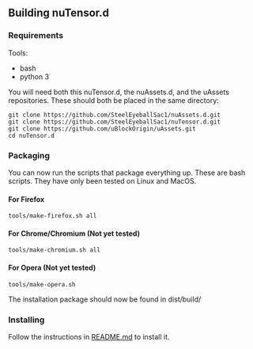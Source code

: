 ## Building nuTensor.d

### Requirements

Tools:
* bash
* python 3

You will need both this nuTensor.d, the nuAssets.d, and the uAssets repositories. These should both be placed in the same directory:
```
git clone https://github.com/SteelEyeballSac1/nuAssets.d.git
git clone https://github.com/SteelEyeballSac1/nuTensor.d.git
git clone https://github.com/uBlockOrigin/uAssets.git
cd nuTensor.d
```

### Packaging
You can now run the scripts that package everything up.
These are bash scripts. They have only been tested on Linux and MacOS.

#### For Firefox
```
tools/make-firefox.sh all
```

#### For Chrome/Chromium (Not yet tested)
```
tools/make-chromium.sh all
```

#### For Opera (Not yet tested)
```
tools/make-opera.sh
```

The installation package should now be found in dist/build/

### Installing

Follow the instructions in [README.md](README.md) to install it.
